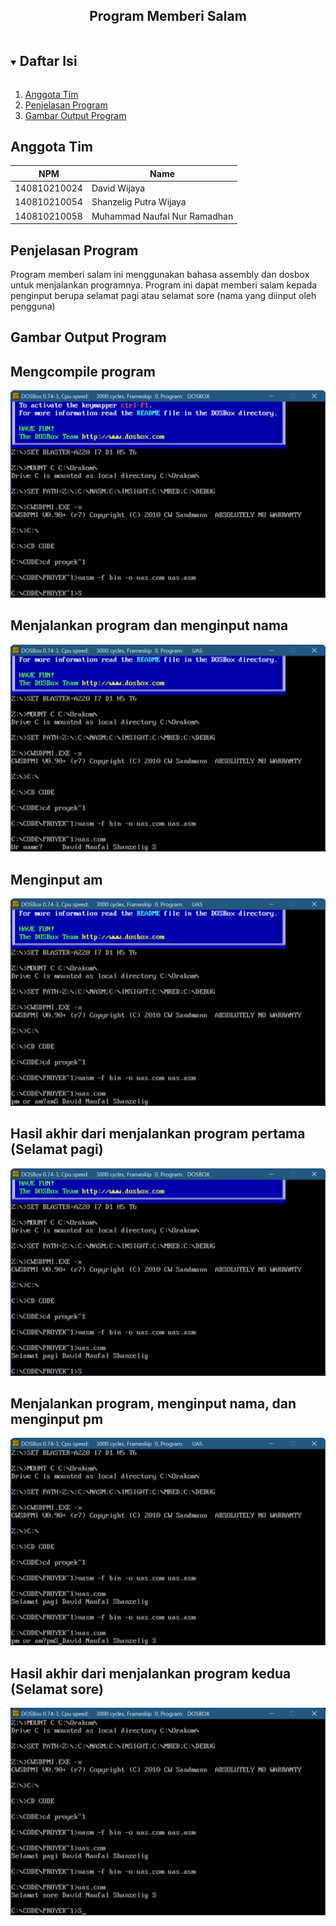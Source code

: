 <p align="center">
  <h2 align="center">
    Program Memberi Salam
  </h2>
</p>

<!-- Daftar Isi -->
<details open="open">
  <summary><h2 style="display: inline-block">Daftar Isi</h2></summary>
  <ol>
    <li><a href="#anggota-tim">Anggota Tim</a></li>
    <li><a href="#penjelasan-program">Penjelasan Program</a></li>
    <li><a href="#gambar-output-program">Gambar Output Program</a></li>
  </ol>
</details>

<!-- Anggota Tim -->
## Anggota Tim
| NPM           | Name        |
| ------------- |-------------|
| 140810210024  | David Wijaya    |
| 140810210054  | Shanzelig Putra Wijaya    |
| 140810210058  | Muhammad Naufal Nur Ramadhan   |

<!-- Penjelasan Program -->
## Penjelasan Program

Program memberi salam ini menggunakan bahasa assembly dan dosbox untuk menjalankan programnya. Program ini dapat memberi salam kepada penginput berupa selamat pagi atau selamat sore (nama yang diinput oleh pengguna)

<!-- Gambar Output Program -->
## Gambar Output Program

## Mengcompile program
![img1](/img/img1.png)

## Menjalankan program dan menginput nama
![img2](/img/img2.png)

## Menginput am
![img3](/img/img3.png)

## Hasil akhir dari menjalankan program pertama  (Selamat pagi)
![img4](/img/img4.png)

## Menjalankan program, menginput nama, dan menginput pm
![img5](/img/img5.png)

## Hasil akhir dari menjalankan program kedua (Selamat sore)
![img6](/img/img6.png)